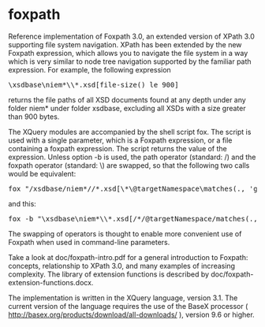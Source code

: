 # foxpath
Reference implementation of Foxpath 3.0, an extended version of XPath 3.0 supporting file system navigation. XPath has been extended by the new Foxpath expression, which allows you to navigate the file system in a way which is very similar to node tree navigation supported by the familiar path expression. For example, the following expression
<pre>\xsdbase\niem*\\*.xsd[file-size() le 900]</pre>
returns the file paths of all XSD documents found at any depth under any folder niem* under folder xsdbase, excluding all XSDs with a size greater than 900 bytes.

The XQuery modules are accompanied by the shell script fox. The script is used with a single parameter, which is a Foxpath expression, or a file containing a foxpath expression. The script returns the value of the expression. Unless option -b is used, the path operator (standard: /) and the foxpath operator (standard: \\) are swapped, so that the following two calls would be equivalent: 
<pre>fox "/xsdbase/niem*//*.xsd[\*\@targetNamespace\matches(., 'gml')]"</pre>
and this: 
<pre>fox -b "\xsdbase\niem*\\*.xsd[/*/@targetNamespace/matches(., 'gml')]"</pre>
The swapping of operators is thought to enable more convenient use of Foxpath when used in command-line parameters.

Take a look at doc/foxpath-intro.pdf for a general introduction to Foxpath: concepts, relationship to XPath 3.0, and many examples of increasing complexity. The library of extension functions is described by doc/foxpath-extension-functions.docx.

The implementation is written in the XQuery language, version 3.1. The current version of the language requires the use of the BaseX processor ( http://basex.org/products/download/all-downloads/ ), version 9.6 or higher.
